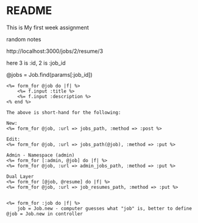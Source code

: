 # README

This is My first week assignment




random notes

http://localhost:3000/jobs/2/resume/3

here 3 is :id, 2 is :job_id

@jobs = Job.find(params[:job_id])


	<%= form_for @job do |f| %>
		<%= f.input :title %>
		<%= f.input :description %>
	<% end %>

	The above is short-hand for the following:

	New:
	<%= form_for @job, :url => jobs_path, :method => :post %>

	Edit:
	<%= form_for @job, :url => jobs_path(@job), :method => :put %>

	Admin - Namespace (admin)
	<%= form_for [:admin, @job] do |f| %>
	<%= form_for @job, :url => admin_jobs_path, :method => :put %>

	Dual Layer
	<%= form_for [@job, @resume] do |f| %>
	<%= form_for @job, :url => job_resumes_path, :method => :put %>


	<%= form_for :job do |f| %>
		job = Job.new - computer guesses what "job" is, better to define @job = Job.new in controller
